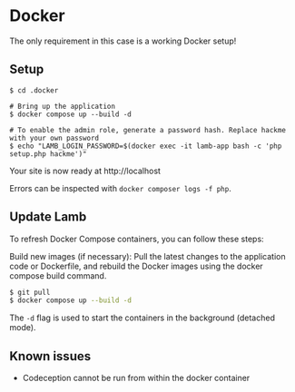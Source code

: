 # Docker

The only requirement in this case is a working Docker setup!

## Setup

```shell
$ cd .docker

# Bring up the application
$ docker compose up --build -d

# To enable the admin role, generate a password hash. Replace hackme with your own password
$ echo "LAMB_LOGIN_PASSWORD=$(docker exec -it lamb-app bash -c 'php setup.php hackme')"
```

Your site is now ready at http://localhost

Errors can be inspected with `docker composer logs -f php`.

## Update Lamb

To refresh Docker Compose containers, you can follow these steps:

Build new images (if necessary): Pull the latest changes to the application code or Dockerfile, and rebuild
the Docker images using the docker compose build command.

```bash
$ git pull
$ docker compose up --build -d
```

The `-d` flag is used to start the containers in the background (detached mode).

## Known issues

- Codeception cannot be run from within the docker container
